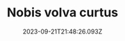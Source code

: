 ---
title: "Nobis volva curtus"
date: 2023-09-21T21:48:26.093Z
permalink: "/nobis-volva-curtus/"
---